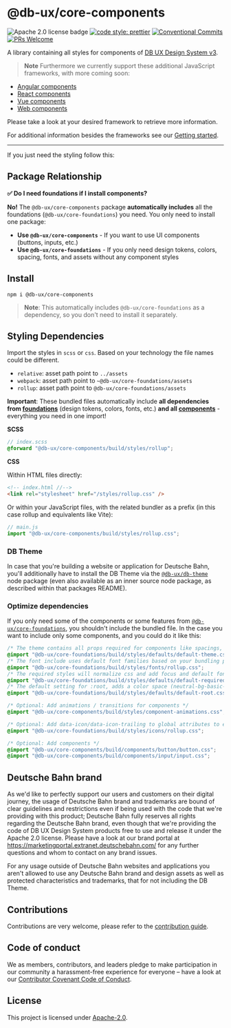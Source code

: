# @db-ux/core-components

![Apache 2.0 license badge](https://img.shields.io/badge/License-Apache_2.0-blue.svg)
[![code style: prettier](https://img.shields.io/badge/code_style-prettier-ff69b4.svg?style=flat-square)](https://github.com/prettier/prettier)
[![Conventional Commits](https://img.shields.io/badge/Conventional%20Commits-1.0.0-yellow.svg)](https://conventionalcommits.org)
[![PRs Welcome](https://img.shields.io/badge/PRs-welcome-brightgreen.svg?style=flat-square)](https://makeapullrequest.com)

A library containing all styles for components of [DB UX Design System v3](https://github.com/db-ux-design-system/core-web).

> **Note**
> Furthermore we currently support these additional JavaScript frameworks, with more coming soon:

- [Angular components](https://www.npmjs.com/package/@db-ux/ngx-core-components)
- [React components](https://www.npmjs.com/package/@db-ux/react-core-components)
- [Vue components](https://www.npmjs.com/package/@db-ux/v-core-components)
- [Web components](https://www.npmjs.com/package/@db-ux/wc-core-components)

Please take a look at your desired framework to retrieve more information.

For additional information besides the frameworks see our [Getting started](https://github.com/db-ux-design-system/core-web/tree/main/packages/components/docs/getting-started.md).

---

If you just need the styling follow this:

## Package Relationship

**✅ Do I need foundations if I install components?**

**No!** The `@db-ux/core-components` package **automatically includes** all the foundations (`@db-ux/core-foundations`) you need. You only need to install one package:

- **Use `@db-ux/core-components`** - If you want to use UI components (buttons, inputs, etc.) 
- **Use `@db-ux/core-foundations`** - If you only need design tokens, colors, spacing, fonts, and assets without any component styles

## Install

`npm i @db-ux/core-components`

> **Note**: This automatically includes `@db-ux/core-foundations` as a dependency, so you don't need to install it separately.

## Styling Dependencies

Import the styles in `scss` or `css`. Based on your technology the file names could be different.

- `relative`: asset path point to `../assets`
- `webpack`: asset path point to `~@db-ux/core-foundations/assets`
- `rollup`: asset path point to `@db-ux/core-foundations/assets`

**Important**: These bundled files automatically include **all dependencies from [foundations](https://www.npmjs.com/package/@db-ux/core-foundations)** (design tokens, colors, fonts, etc.) **and all [components](https://github.com/db-ux-design-system/core-web/blob/main/packages/components/src/styles/db-ux-components.scss)** - everything you need in one import!

**SCSS**

```scss
// index.scss
@forward "@db-ux/core-components/build/styles/rollup";
```

**CSS**

Within HTML files directly:

```html
<!-- index.html //-->
<link rel="stylesheet" href="/styles/rollup.css" />
```

Or within your JavaScript files, with the related bundler as a prefix (in this case rollup and equivalents like Vite):

```js
// main.js
import "@db-ux/core-components/build/styles/rollup.css";
```

### DB Theme

In case that you're building a website or application for Deutsche Bahn, you'll additionally have to install the DB Theme via the [`@db-ux/db-theme`](https://www.npmjs.com/package/@db-ux/db-theme) node package (even also available as an inner source node package, as described within that packages README).

### Optimize dependencies

If you only need some of the components or some features from [`@db-ux/core-foundations`](https://www.npmjs.com/package/@db-ux/core-foundations), you shouldn't include the bundled file.
In the case you want to include only some components, and you could do it like this:

```css
/* The theme contains all props required for components like spacings, colors, ... */
@import "@db-ux/core-foundations/build/styles/defaults/default-theme.css";
/* The font include uses default font families based on your bundling paths (relative, absolute, webpack, rollup) */
@import "@db-ux/core-foundations/build/styles/fonts/rollup.css";
/* The required styles will normalize css and add focus and default font to body */
@import "@db-ux/core-foundations/build/styles/defaults/default-required.css";
/* The default setting for :root, adds a color space (neutral-bg-basic-level-1) and a density (regular). */
@import "@db-ux/core-foundations/build/styles/defaults/default-root.css";

/* Optional: Add animations / transitions for components */
@import "@db-ux/core-components/build/styles/component-animations.css";

/* Optional: Add data-icon/data-icon-trailing to global attributes to enable icons for components */
@import "@db-ux/core-foundations/build/styles/icons/rollup.css";

/* Optional: Add components */
@import "@db-ux/core-components/build/components/button/button.css";
@import "@db-ux/core-components/build/components/input/input.css";
```

## Deutsche Bahn brand

As we'd like to perfectly support our users and customers on their digital journey, the usage of Deutsche Bahn brand and trademarks are bound of clear guidelines and restrictions even if being used with the code that we're providing with this product; Deutsche Bahn fully reserves all rights regarding the Deutsche Bahn brand, even though that we're providing the code of DB UX Design System products free to use and release it under the Apache 2.0 license.
Please have a look at our brand portal at <https://marketingportal.extranet.deutschebahn.com/> for any further questions and whom to contact on any brand issues.

For any usage outside of Deutsche Bahn websites and applications you aren't allowed to use any Deutsche Bahn brand and
design assets as well as protected characteristics and trademarks, that for not including the DB Theme.

## Contributions

Contributions are very welcome, please refer to the [contribution guide](https://github.com/db-ux-design-system/core-web/blob/main/CONTRIBUTING.md).

## Code of conduct

We as members, contributors, and leaders pledge to make participation in our
community a harassment-free experience for everyone – have a look at our [Contributor Covenant Code of Conduct](https://github.com/db-ux-design-system/core-web/blob/main/CODE-OF-CONDUCT.md).

## License

This project is licensed under [Apache-2.0](LICENSE).
